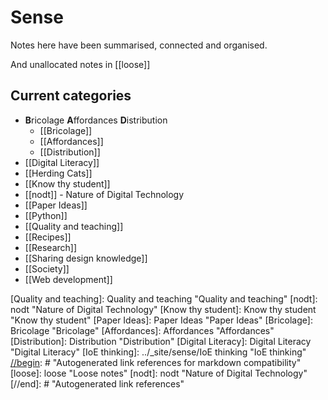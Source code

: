 # Sense

Notes here have been summarised, connected and organised.

And unallocated notes in [[loose]]

## Current categories

- **B**ricolage **A**ffordances **D**istribution
  - [[Bricolage]]
  - [[Affordances]]
  - [[Distribution]]
- [[Digital Literacy]]
- [[Herding Cats]]
- [[Know thy student]]
- [[nodt]] - Nature of Digital Technology
- [[Paper Ideas]]
- [[Python]]
- [[Quality and teaching]]
- [[Recipes]]
- [[Research]]
- [[Sharing design knowledge]]
- [[Society]]
- [[Web development]]


[//begin]: # "Autogenerated link references for markdown compatibility"
[Quality and teaching]: Quality and teaching "Quality and teaching"
[nodt]: nodt "Nature of Digital Technology"
[Know thy student]: Know thy student "Know thy student"
[Paper Ideas]: Paper Ideas "Paper Ideas"
[Bricolage]: Bricolage "Bricolage"
[Affordances]: Affordances "Affordances"
[Distribution]: Distribution "Distribution"
[Digital Literacy]: Digital Literacy "Digital Literacy"
[IoE thinking]: ../_site/sense/IoE thinking "IoE thinking"
[//begin]: # "Autogenerated link references for markdown compatibility"
[loose]: loose "Loose notes"
[nodt]: nodt "Nature of Digital Technology"
[//end]: # "Autogenerated link references"